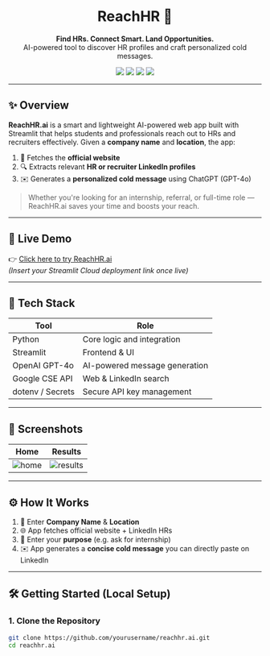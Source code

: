 <h1 align="center">ReachHR 🚀</h1>
<p align="center">
  <b>Find HRs. Connect Smart. Land Opportunities.</b><br>
  AI-powered tool to discover HR profiles and craft personalized cold messages.
</p>

<p align="center">
  <img src="https://img.shields.io/badge/Streamlit-Deployed-success?style=flat-square" />
  <img src="https://img.shields.io/badge/OpenAI-GPT4o-blue?style=flat-square" />
  <img src="https://img.shields.io/badge/Google-Custom_Search-yellow?style=flat-square" />
  <img src="https://img.shields.io/badge/Python-3.10+-brightgreen?style=flat-square" />
</p>

---

## ✨ Overview

**ReachHR.ai** is a smart and lightweight AI-powered web app built with Streamlit that helps students and professionals reach out to HRs and recruiters effectively. Given a **company name** and **location**, the app:

1. 📡 Fetches the **official website**
2. 🔍 Extracts relevant **HR or recruiter LinkedIn profiles**
3. ✉️ Generates a **personalized cold message** using ChatGPT (GPT-4o)

> Whether you're looking for an internship, referral, or full-time role — ReachHR.ai saves your time and boosts your reach.

---

## 🚀 Live Demo

👉 [Click here to try ReachHR.ai](#)  
*(Insert your Streamlit Cloud deployment link once live)*

---

## 🔧 Tech Stack

| Tool              | Role                             |
|-------------------|----------------------------------|
| Python            | Core logic and integration       |
| Streamlit         | Frontend & UI                    |
| OpenAI GPT-4o     | AI-powered message generation    |
| Google CSE API    | Web & LinkedIn search            |
| dotenv / Secrets  | Secure API key management        |

---

## 📸 Screenshots

| Home | Results |
|------|---------|
| ![home](./assets/home.png) | ![results](./assets/results.png) |

---

## ⚙️ How It Works

1. 🔎 Enter **Company Name** & **Location**
2. 🌐 App fetches official website + LinkedIn HRs
3. 🧠 Enter your **purpose** (e.g. ask for internship)
4. ✉️ App generates a **concise cold message** you can directly paste on LinkedIn

---

## 🛠️ Getting Started (Local Setup)

### 1. Clone the Repository

```bash
git clone https://github.com/yourusername/reachhr.ai.git
cd reachhr.ai
